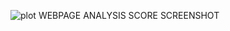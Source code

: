 


![plot](https://github.com/iloveai-ml/Web-Development-Lab/assets/167196524/16dacd51-e14d-4f74-b77c-bd374557bc36)
WEBPAGE ANALYSIS SCORE SCREENSHOT

